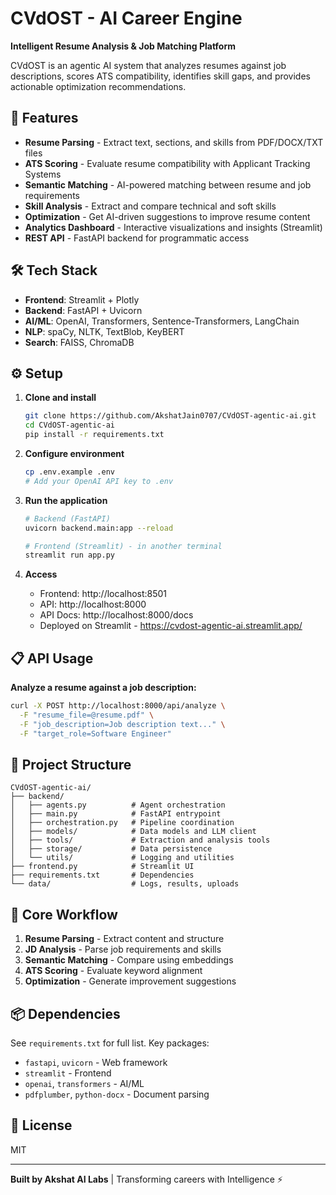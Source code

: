 # CVdOST - AI Career Engine

**Intelligent Resume Analysis & Job Matching Platform**

CVdOST is an agentic AI system that analyzes resumes against job descriptions, scores ATS compatibility, identifies skill gaps, and provides actionable optimization recommendations.

## 🚀 Features

- **Resume Parsing** - Extract text, sections, and skills from PDF/DOCX/TXT files
- **ATS Scoring** - Evaluate resume compatibility with Applicant Tracking Systems
- **Semantic Matching** - AI-powered matching between resume and job requirements
- **Skill Analysis** - Extract and compare technical and soft skills
- **Optimization** - Get AI-driven suggestions to improve resume content
- **Analytics Dashboard** - Interactive visualizations and insights (Streamlit)
- **REST API** - FastAPI backend for programmatic access

## 🛠 Tech Stack

- **Frontend**: Streamlit + Plotly
- **Backend**: FastAPI + Uvicorn
- **AI/ML**: OpenAI, Transformers, Sentence-Transformers, LangChain
- **NLP**: spaCy, NLTK, TextBlob, KeyBERT
- **Search**: FAISS, ChromaDB

## ⚙️ Setup

1. **Clone and install**
   ```bash
   git clone https://github.com/AkshatJain0707/CVdOST-agentic-ai.git
   cd CVdOST-agentic-ai
   pip install -r requirements.txt
   ```

2. **Configure environment**
   ```bash
   cp .env.example .env
   # Add your OpenAI API key to .env
   ```

3. **Run the application**
   ```bash
   # Backend (FastAPI)
   uvicorn backend.main:app --reload

   # Frontend (Streamlit) - in another terminal
   streamlit run app.py
   ```

4. **Access**
   - Frontend: http://localhost:8501
   - API: http://localhost:8000
   - API Docs: http://localhost:8000/docs
   - Deployed on Streamlit - https://cvdost-agentic-ai.streamlit.app/

## 📋 API Usage

**Analyze a resume against a job description:**

```bash
curl -X POST http://localhost:8000/api/analyze \
  -F "resume_file=@resume.pdf" \
  -F "job_description=Job description text..." \
  -F "target_role=Software Engineer"
```

## 📁 Project Structure

```
CVdOST-agentic-ai/
├── backend/
│   ├── agents.py          # Agent orchestration
│   ├── main.py            # FastAPI entrypoint
│   ├── orchestration.py   # Pipeline coordination
│   ├── models/            # Data models and LLM client
│   ├── tools/             # Extraction and analysis tools
│   ├── storage/           # Data persistence
│   └── utils/             # Logging and utilities
├── frontend.py            # Streamlit UI
├── requirements.txt       # Dependencies
└── data/                  # Logs, results, uploads
```

## 🎯 Core Workflow

1. **Resume Parsing** - Extract content and structure
2. **JD Analysis** - Parse job requirements and skills
3. **Semantic Matching** - Compare using embeddings
4. **ATS Scoring** - Evaluate keyword alignment
5. **Optimization** - Generate improvement suggestions

## 📦 Dependencies

See `requirements.txt` for full list. Key packages:
- `fastapi`, `uvicorn` - Web framework
- `streamlit` - Frontend
- `openai`, `transformers` - AI/ML
- `pdfplumber`, `python-docx` - Document parsing

## 📝 License

MIT

---

**Built by Akshat AI Labs** | Transforming careers with Intelligence ⚡
